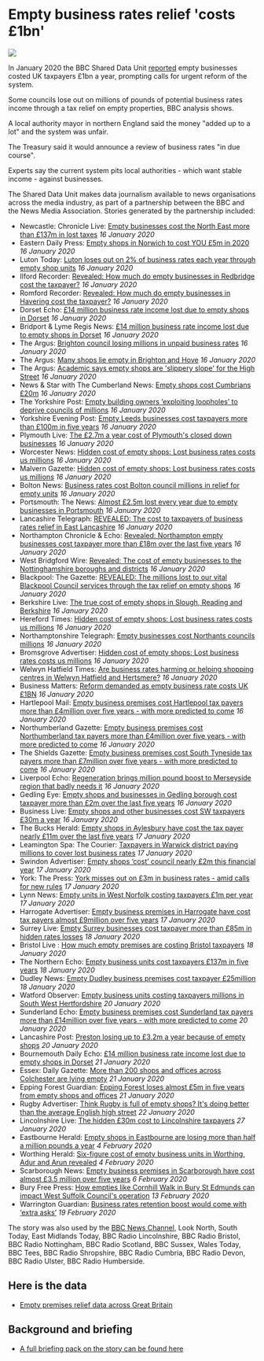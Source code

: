 # Empty business rates relief 'costs £1bn'

![](https://ichef.bbci.co.uk/news/660/cpsprodpb/10279/production/_110496166_piejackerscustomermiddlesbrough.jpg)

In January 2020 the BBC Shared Data Unit [reported](https://www.bbc.co.uk/news/uk-england-48854450) empty businesses costed UK taxpayers £1bn a year, prompting calls for urgent reform of the system.

Some councils lose out on millions of pounds of potential business rates income through a tax relief on empty properties, BBC analysis shows.

A local authority mayor in northern England said the money "added up to a lot" and the system was unfair.

The Treasury said it would announce a review of business rates "in due course".

Experts say the current system pits local authorities - which want stable income - against businesses.

The Shared Data Unit makes data journalism available to news organisations across the media industry, as part of a partnership between the BBC and the News Media Association. Stories generated by the partnership included:

* Newcastle: Chronicle Live: [Empty businesses cost the North East more than £137m in lost taxes](https://www.chroniclelive.co.uk/news/north-east-news/empty-businesses-cost-north-east-17575218) *16 January 2020*
* Eastern Daily Press: [Empty shops in Norwich to cost YOU £5m in 2020](https://www.edp24.co.uk/business/norwich-empty-shops-set-to-cost-5m-in-2020-1-6467788) *16 January 2020*
* Luton Today: [Luton loses out on 2% of business rates each year through empty shop units](https://www.lutontoday.co.uk/news/people/luton-loses-out-on-2-of-business-rates-each-year-through-empty-shop-units-1-9204300) *16 January 2020*
* Ilford Recorder: [Revealed: How much do empty businesses in Redbridge cost the taxpayer?](https://www.ilfordrecorder.co.uk/news/empty-businesses-in-redbridge-1-6467826) *16 January 2020*
* Romford Recorder: [Revealed: How much do empty businesses in Havering cost the taxpayer?](https://www.romfordrecorder.co.uk/news/empty-business-rates-relief-havering-1-6467822) *16 January 2020*
* Dorset Echo: [£14 million business rate income lost due to empty shops in Dorset](https://www.dorsetecho.co.uk/news/18163339.14-million-business-rate-income-lost-due-empty-shops-dorset/) *16 January 2020*
* Bridport & Lyme Regis News: [£14 million business rate income lost due to empty shops in Dorset](https://www.bridportnews.co.uk/news/18163340.14-million-business-rate-income-lost-due-empty-shops-dorset/) *16 January 2020*
* The Argus: [Brighton council losing millions in unpaid business rates](https://www.theargus.co.uk/news/18163154.brighton-council-losing-millions-unpaid-business-rates/) *16 January 2020*
* The Argus: [Many shops lie empty in Brighton and Hove](https://www.theargus.co.uk/news/18163159.many-shops-lie-empty-brighton-hove/) *16 January 2020*
* The Argus: [Academic says empty shops are 'slippery slope' for the High Street](https://www.theargus.co.uk/news/18163554.academic-says-empty-shops-slippery-slope-high-street/) *16 January 2020*
* News & Star with The Cumberland News: [Empty shops cost Cumbrians £20m](https://www.newsandstar.co.uk/news/18162869.empty-shops-cost-cumbrians-20m/) *16 January 2020*
* The Yorkshire Post: [Empty building owners ‘exploiting loopholes’ to deprive councils of millions](https://www.yorkshirepost.co.uk/business/empty-building-owners-exploiting-loopholes-to-deprive-councils-of-millions-1-10203264) *16 January 2020*
* Yorkshire Evening Post: [Empty Leeds businesses cost taxpayers more than £100m in five years](https://www.yorkshireeveningpost.co.uk/news/politics/empty-leeds-businesses-cost-taxpayers-more-ps100m-five-years-1364762?fbclid) *16 January 2020*
* Plymouth Live: [The £2.7m a year cost of Plymouth's closed down businesses](https://www.plymouthherald.co.uk/news/business/27m-year-cost-plymouths-closed-3738659) *16 January 2020*
* Worcester News: [Hidden cost of empty shops: Lost business rates costs us millions](https://www.worcesternews.co.uk/news/18163519.hidden-cost-empty-shops-lost-business-rates-costs-us-millions/?ref=rss&utm_source=dlvr.it&utm_medium=twitter) *16 January 2020*
* Malvern Gazette: [Hidden cost of empty shops: Lost business rates costs us millions](https://www.malverngazette.co.uk/news/18163520.hidden-cost-empty-shops-lost-business-rates-costs-us-millions/?ref=rss) *16 January 2020*
* Bolton News: [Business rates cost Bolton council millions in relief for empty units](https://www.theboltonnews.co.uk/news/18163529.business-rates-cost-bolton-council-millions-relief-empty-units/) *16 January 2020*
* Portsmouth: The News: [Almost £2.5m lost every year due to empty businesses in Portsmouth](https://www.portsmouth.co.uk/news/politics/almost-ps25m-lost-every-year-due-empty-businesses-portsmouth-1366248) *16 January 2020*
* Lancashire Telegraph: [REVEALED: The cost to taxpayers of business rates relief in East Lancashire](https://www.lancashiretelegraph.co.uk/news/18163481.revealed-cost-taxpayers-business-rates-relief-east-lancashire/?ref=rss&utm_source=dlvr.it&utm_medium=twitter) *16 January 2020*
* Northampton Chronicle & Echo: [Revealed: Northampton empty businesses cost taxpayer more than £18m over the last five years](https://www.northamptonchron.co.uk/business/revealed-northampton-empty-businesses-cost-taxpayer-more-than-18m-over-the-last-five-years-1-9202960) *16 January 2020*
* West Bridgford Wire: [Revealed: The cost of empty businesses to the Nottinghamshire boroughs and districts](https://westbridgfordwire.com/revealed-the-cost-of-empty-businesses-to-the-nottinghamshire-boroughs-and-districts/) *16 January 2020*
* Blackpool: The Gazette: [REVEALED: The millions lost to our vital Blackpool Council services through the tax relief on empty shops](https://www.blackpoolgazette.co.uk/business/revealed-the-millions-lost-to-our-vital-blackpool-council-services-through-the-tax-relief-on-empty-shops-1-10204420) *16 January 2020*
* Berkshire Live: [The true cost of empty shops in Slough, Reading and Berkshire](https://www.getreading.co.uk/news/business/true-cost-empty-shops-berkshire-17567958) *16 January 2020*
* Hereford Times: [Hidden cost of empty shops: Lost business rates costs us millions](https://www.herefordtimes.com/news/regional/18163519.hidden-cost-empty-shops-lost-business-rates-costs-us-millions/) *16 January 2020*
* Northamptonshire Telegraph: [Empty businesses cost Northants councils millions](https://www.northantstelegraph.co.uk/news/people/empty-businesses-cost-northants-councils-millions-1365693) *16 January 2020*
* Bromsgrove Advertiser: [Hidden cost of empty shops: Lost business rates costs us millions](https://www.bromsgroveadvertiser.co.uk/news/regional/worcestershire/18163519.hidden-cost-empty-shops-lost-business-rates-costs-us-millions/) *16 January 2020*
* Welwyn Hatfield Times: [Are business rates harming or helping shopping centres in Welwyn Hatfield and Hertsmere?](https://www.whtimes.co.uk/news/empty-business-rates-relief-in-welwyn-hatfield-and-hertsmere-1-6469784) *16 January 2020*
* Business Matters: [Reform demanded as empty business rate costs UK £1BN](https://www.bmmagazine.co.uk/news/reform-demanded-as-empty-business-rate-costs-uk-1bn/) *16 January 2020*
* Hartlepool Mail: [Empty business premises cost Hartlepool tax payers more than £4million over five years - with more predicted to come](https://www.hartlepoolmail.co.uk/business/empty-business-premises-cost-hartlepool-tax-payers-more-ps4million-over-five-years-more-predicted-come-1368527) *16 January 2020*
* Northumberland Gazette: [Empty business premises cost Northumberland tax payers more than £4million over five years - with more predicted to come](https://www.northumberlandgazette.co.uk/business/empty-business-premises-cost-northumberland-tax-payers-more-ps4million-over-five-years-more-predicted-come-1368531) *16 January 2020*
* The Shields Gazette: [Empty business premises cost South Tyneside tax payers more than £7million over five years - with more predicted to come](https://www.shieldsgazette.com/news/politics/empty-business-premises-cost-south-tyneside-tax-payers-more-ps7million-over-five-years-more-predicted-come-1368532) *16 January 2020*
* Liverpool Echo: [Regeneration brings million pound boost to Merseyside region that badly needs it](https://www.liverpoolecho.co.uk/news/liverpool-news/regeneration-brings-million-pound-boost-17574069) *16 January 2020*
* Gedling Eye: [Empty shops and businesses in Gedling borough cost taxpayer more than £2m over the last five years](https://www.gedlingeye.co.uk/news/business-rates-tax-relief-loss-gedling-borough-council/) *16 January 2020*
* Business Live: [Empty shops and other businesses cost SW taxpayers £30m a year](https://www.business-live.co.uk/commercial-property/empty-shops-businesses-cost-sw-17571924) *16 January 2020*
* The Bucks Herald: [Empty shops in Aylesbury have cost the tax payer nearly £11m over the last five years](https://www.bucksherald.co.uk/news/people/empty-shops-aylesbury-have-cost-tax-payer-nearly-ps11m-over-last-five-years-1368034) *17 January 2020*
* Leamington Spa: The Courier: [Taxpayers in Warwick district paying millions to cover lost business rates](https://www.leamingtoncourier.co.uk/news/people/taxpayers-warwick-district-paying-millions-cover-lost-business-rates-1364823) *17 January 2020*
* Swindon Advertiser: [Empty shops ‘cost’ council nearly £2m this financial year](https://www.swindonadvertiser.co.uk/news/18167493.empty-shops-cost-council-nearly-2m-financial-year/) *17 January 2020*
* York: The Press: [York misses out on £3m in business rates - amid calls for new rules](https://www.yorkpress.co.uk/news/18166584.york-misses-3m-business-rates---amid-calls-new-rules/) *17 January 2020*
* Lynn News: [Empty units in West Norfolk costing taxpayers £1m per year](https://www.lynnnews.co.uk/news/empty-units-in-west-norfolk-costing-taxpayers-1m-per-year-9096645/) *17 January 2020*
* Harrogate Advertiser: [Empty business premises in Harrogate have cost tax payers almost £9million over five years](https://www.harrogateadvertiser.co.uk/news/politics/empty-business-premises-harrogate-have-cost-tax-payers-almost-ps9million-over-five-years-1368583) *17 January 2020*
* Surrey Live: [Empty Surrey businesses cost taxpayer more than £85m in hidden rates losses](https://www.getsurrey.co.uk/news/surrey-news/empty-surrey-businesses-cost-taxpayer-17575461) *18 January 2020*
* Bristol Live : [How much empty premises are costing Bristol taxpayers](https://www.bristolpost.co.uk/whats-on/shopping/how-much-empty-premises-costing-3739158) *18 January 2020*
* The Northern Echo: [Empty business units cost taxpayers £137m in five years](https://www.thenorthernecho.co.uk/news/18168903.empty-business-units-cost-taxpayers-137m-five-years/) *18 January 2020*
* Dudley News: [Empty Dudley business premises cost taxpayer £25million](https://www.dudleynews.co.uk/news/18169778.empty-dudley-business-premises-cost-taxpayer-25million/) *18 January 2020*
* Watford Observer: [Empty business units costing taxpayers millions in South West Hertfordshire](https://www.watfordobserver.co.uk/news/18173871.empty-business-units-costing-taxpayers-millions-south-west-hertfordshire/) *20 January 2020*
* Sunderland Echo: [Empty business premises cost Sunderland tax payers more than £14million over five years - with more predicted to come](https://www.sunderlandecho.com/news/politics/empty-business-premises-cost-sunderland-tax-payers-more-ps14million-over-five-years-more-predicted-come-1368524) *20 January 2020*
* Lancashire Post: [Preston losing up to £3.2m a year because of empty shops](https://www.lep.co.uk/lifestyle/preston-losing-up-to-3-2m-a-year-because-of-empty-shops-1-10207125) *20 January 2020*
* Bournemouth Daily Echo: [£14 million business rate income lost due to empty shops in Dorset](https://www.bournemouthecho.co.uk/news/18174496.14-million-business-rate-income-lost-due-empty-shops-dorset/) *21 January 2020*
* Essex: Daily Gazette: [More than 200 shops and offices across Colchester are lying empty](https://www.gazette-news.co.uk/news/18173191.200-shops-offices-across-colchester-lying-empty/) *21 January 2020*
* Epping Forest Guardian: [Epping Forest loses almost £5m in five years from empty shops and offices](https://www.eppingforestguardian.co.uk/news/18175113.epping-loses-almost-5m-five-years-empty-unit-tax-reliefs/) *21 January 2020*
* Rugby Advertiser: [Think Rugby is full of empty shops? It's doing better than the average English high street](https://www.rugbyadvertiser.co.uk/news/people/think-rugby-full-empty-shops-its-doing-better-average-english-high-street-1372805) *22 January 2020*
* Lincolnshire Live: [The hidden £30m cost to Lincolnshire taxpayers](https://www.lincolnshirelive.co.uk/news/local-news/hidden-30m-cost-lincolnshire-taxpayers-3733989) *27 January 2020*
* Eastbourne Herald: [Empty shops in Eastbourne are losing more than half a million pounds a year](https://www.eastbourneherald.co.uk/business/empty-shops-eastbourne-are-losing-more-half-million-pounds-year-1384879) *4 February 2020*
* Worthing Herald: [Six-figure cost of empty business units in Worthing, Adur and Arun revealed](https://www.worthingherald.co.uk/business/six-figure-cost-empty-business-units-worthing-adur-and-arun-revealed-1384378) *4 February 2020*
* Scarborough News: [Empty business premises in Scarborough have cost almost £3.5 million over five years](https://www.thescarboroughnews.co.uk/business/empty-business-premises-scarborough-have-cost-almost-ps35-million-over-five-years-1387098) *6 February 2020*
* Bury Free Press: [How empties like Cornhill Walk in Bury St Edmunds can impact West Suffolk Council's operation](https://www.buryfreepress.co.uk/news/tax-on-business-must-be-reformed-say-council-and-firms-9099674/) *13 February 2020*
* Warrington Guardian: [Business rates retention boost would come with ‘extra asks’](https://www.warringtonguardian.co.uk/news/18246815.business-rates-retention-boost-come-extra-asks/) *19 February 2020*

The story was also used by the [BBC News Channel](https://drive.google.com/open?id=1XpaQsCmArjSaUHNKJIm7hCT0cwrE1h3b), Look North, South Today, East Midlands Today,  BBC Radio Lincolnshire, BBC Radio Bristol, BBC Radio Nottingham, BBC Radio Scotland, BBC Sussex, Wales Today, BBC Tees, BBC Radio Shropshire, BBC Radio Cumbria, BBC Radio Devon, BBC Radio Ulster, BBC Radio Humberside. 


## Here is the data 

* [Empty premises relief data across Great Britain](https://docs.google.com/spreadsheets/d/1HndPYeYcBhTMZuWTtPKaiI-da_K3mDXg_NdjsLSAuRI/edit#gid=0)

## Background and briefing

* [A full briefing pack on the story can be found here](https://docs.google.com/document/d/1cmAIo2v83JQqm5MBkfuN1_IZgTuJEVFhmBVtaV3SLWw/edit)
